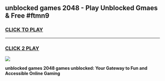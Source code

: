 
## unblocked games 2048 - Play Unblocked Gmaes & Free #ftmn9
<h3>
<a href="https://premium.freeplayer.one?title=unblocked_games_2048&ref=01M">CLICK TO PLAY</a></h3>
<hr>

<h3>
<a href="https://premium.freeplayer.one?title=unblocked_games_2048&ref=01M">CLICK 2 PLAY</a>
  
</h3>

<a href="https://premium.freeplayer.one?title=unblocked_games_2048&ref=01M"><img src="https://clearcache.store/games.png"></a>


**unblocked games 2048 games unblocked: Your Gateway to Fun and Accessible Online Gaming**
